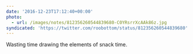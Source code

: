 ```yaml
---
date: '2016-12-23T17:12:40+00:00'
photo:
  - url: /images/notes/812356260544839680-C0YRsrrXcAAk86z.jpg
syndicated: 'https://twitter.com/roobottom/status/812356260544839680'
---
```

Wasting time drawing the elements of snack time. 
